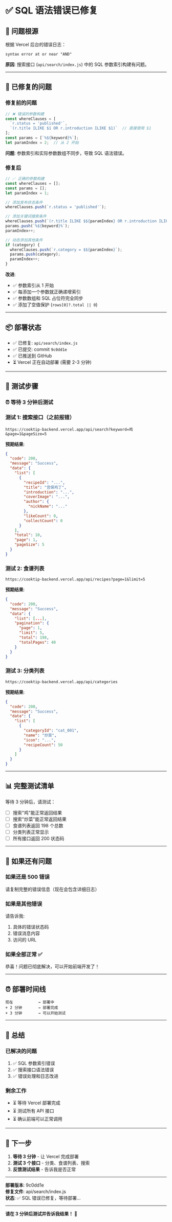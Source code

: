 # ✅ SQL 语法错误已修复

## 🎯 问题根源

根据 Vercel 后台的错误日志：
```
syntax error at or near "AND"
```

**原因**: 搜索接口 (`api/search/index.js`) 中的 SQL 参数索引构建有问题。

---

## 🔧 已修复的问题

### 修复前的问题
```javascript
// ❌ 错误的参数构建
const whereClauses = [
  `r.status = 'published'`,
  `(r.title ILIKE $1 OR r.introduction ILIKE $1)`  // 直接使用 $1
];
const params = [`%${keyword}%`];
let paramIndex = 2;  // 从 2 开始
```

**问题**: 参数索引和实际参数数组不同步，导致 SQL 语法错误。

### 修复后
```javascript
// ✅ 正确的参数构建
const whereClauses = [];
const params = [];
let paramIndex = 1;

// 添加发布状态条件
whereClauses.push(`r.status = 'published'`);

// 添加关键词搜索条件
whereClauses.push(`(r.title ILIKE $${paramIndex} OR r.introduction ILIKE $${paramIndex})`);
params.push(`%${keyword}%`);
paramIndex++;

// 动态添加其他条件
if (category) {
  whereClauses.push(`r.category = $${paramIndex}`);
  params.push(category);
  paramIndex++;
}
```

**改进**:
- ✅ 参数索引从 1 开始
- ✅ 每添加一个参数就正确递增索引
- ✅ 参数数组和 SQL 占位符完全同步
- ✅ 添加了空值保护 (`rows[0]?.total || 0`)

---

## 📦 部署状态

- ✅ 已修复: `api/search/index.js`
- ✅ 已提交: commit `9c0dd1e`
- ✅ 已推送到 GitHub
- ⏳ Vercel 正在自动部署 (需要 2-3 分钟)

---

## 🧪 测试步骤

### ⏰ 等待 3 分钟后测试

### 测试 1: 搜索接口（之前报错）
```
https://cooktip-backend.vercel.app/api/search?keyword=鸡&page=1&pageSize=5
```

**预期结果**:
```json
{
  "code": 200,
  "message": "Success",
  "data": {
    "list": [
      {
        "recipeId": "...",
        "title": "宫保鸡丁",
        "introduction": "...",
        "coverImage": "...",
        "author": {
          "nickName": "..."
        },
        "likeCount": 0,
        "collectCount": 0
      }
    ],
    "total": 10,
    "page": 1,
    "pageSize": 5
  }
}
```

### 测试 2: 食谱列表
```
https://cooktip-backend.vercel.app/api/recipes?page=1&limit=5
```

**预期结果**:
```json
{
  "code": 200,
  "message": "Success",
  "data": {
    "list": [...],
    "pagination": {
      "page": 1,
      "limit": 5,
      "total": 198,
      "totalPages": 40
    }
  }
}
```

### 测试 3: 分类列表
```
https://cooktip-backend.vercel.app/api/categories
```

**预期结果**:
```json
{
  "code": 200,
  "message": "Success",
  "data": {
    "list": [
      {
        "categoryId": "cat_001",
        "name": "炒菜",
        "icon": "...",
        "recipeCount": 50
      }
    ]
  }
}
```

---

## 📊 完整测试清单

等待 3 分钟后，请测试：

- [ ] 搜索"鸡"能正常返回结果
- [ ] 搜索"炒菜"能正常返回结果
- [ ] 食谱列表返回 198 个总数
- [ ] 分类列表正常显示
- [ ] 所有接口返回 200 状态码

---

## 🎯 如果还有问题

### 如果还是 500 错误
请复制完整的错误信息（现在会包含详细日志）

### 如果是其他错误
请告诉我:
1. 具体的错误状态码
2. 错误消息内容
3. 访问的 URL

### 如果全部正常 ✅
恭喜！问题已彻底解决，可以开始前端开发了！

---

## ⏰ 部署时间线

```
现在           → 部署中
+ 2 分钟       → 部署完成
+ 3 分钟       → 可以开始测试
```

---

## 📝 总结

### 已解决的问题
1. ✅ SQL 参数索引错误
2. ✅ 搜索接口语法错误
3. ✅ 错误处理和日志改进

### 剩余工作
- ⏳ 等待 Vercel 部署完成
- ⏳ 测试所有 API 接口
- ⏳ 确认前端可以正常调用

---

## 🚀 下一步

1. **等待 3 分钟** - 让 Vercel 完成部署
2. **测试 3 个接口** - 分类、食谱列表、搜索
3. **反馈测试结果** - 告诉我是否正常

---

**部署版本**: 9c0dd1e  
**修复文件**: api/search/index.js  
**状态**: ✅ SQL 错误已修复，等待部署...

---

**请在 3 分钟后测试并告诉我结果！** 🙏

